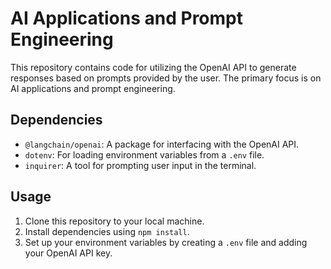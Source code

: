 # AI Applications and Prompt Engineering

This repository contains code for utilizing the OpenAI API to generate responses based on prompts provided by the user. The primary focus is on AI applications and prompt engineering.

## Dependencies

- `@langchain/openai`: A package for interfacing with the OpenAI API.
- `dotenv`: For loading environment variables from a `.env` file.
- `inquirer`: A tool for prompting user input in the terminal.

## Usage

1. Clone this repository to your local machine.
2. Install dependencies using `npm install`.
3. Set up your environment variables by creating a `.env` file and adding your OpenAI API key.
